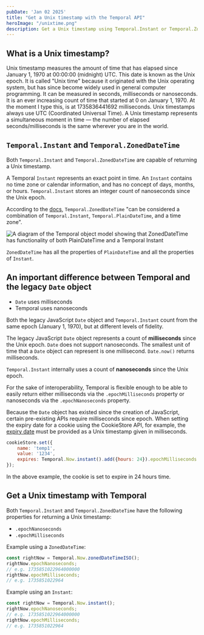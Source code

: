 ```yaml
---
pubDate: 'Jan 02 2025'
title: "Get a Unix timestamp with the Temporal API"
heroImage: "/unixtime.png"
description: Get a Unix timestamp using Temporal.Instant or Temporal.ZonedDateTime
---
```


## What is a Unix timestamp?

Unix timestamp measures the amount of time that has elapsed since January 1, 1970 at 00:00:00 (midnight) UTC. This date is known as the Unix epoch. It is called "Unix time" because it originated with the Unix operating system, but has since become widely used in general computer programming. It can be measured in seconds, milliseconds or nanoseconds. It is an ever increasing count of time that started at 0 on January 1, 1970. At the moment I type this, is at 1735836441692 milliseconds. Unix timestamps always use UTC (Coordinated Universal Time). A Unix timestamp represents a simultaneous moment in time — the number of elapsed seconds/milliseconds is the same wherever you are in the world.

## `Temporal.Instant` and `Temporal.ZonedDateTime`

Both `Temporal.Instant` and `Temporal.ZonedDateTime` are capable of returning a Unix timestamp.

A Temporal `Instant` represents an exact point in time. An `Instant` contains no time zone or calendar information, and has no concept of days, months, or hours. `Temporal.Instant` stores an integer count of nanoseconds since the Unix epoch.

According to the [docs](https://tc39.es/proposal-temporal/docs/zoneddatetime.html#:~:text=T-,emporal.ZonedDateTime%20can%20be%20considered%20a%20combination%20of%20Temporal.Instant%2C%20Temporal.PlainDateTime%2C%20and%20a%20time%20zone), `Temporal.ZonedDateTime` "can be considered a combination of `Temporal.Instant`, `Temporal.PlainDateTime`, and a time zone".

<img style="border-radius: 0" src="/temporal-object-model.svg" alt="A diagram of the Temporal object model showing that ZonedDateTime has functionality of both PlainDateTime and a Temporal Instant">

`ZonedDateTime` has all the properties of `PlainDateTime` and all the properties of `Instant`.

## An important difference between Temporal and the legacy `Date` object

- `Date` uses milliseconds
- Temporal uses nanoseconds

Both the legacy JavaScript `Date` object and `Temporal.Instant` count from the same epoch (January 1, 1970), but at different levels of fidelity.

The legacy JavaScript `Date` object represents a count of __milliseconds__ since the Unix epoch. `Date` does not support nanoseconds. The smallest unit of time that a `Date` object can represent is one millisecond. `Date.now()` returns milliseconds.

`Temporal.Instant` internally uses a count of __nanoseconds__ since the Unix epoch.

For the sake of interoperability, Temporal is flexible enough to be able to easily return either milliseconds via the `.epochMilliseconds` property or nanoseconds via the `.epochNanoseconds` property.

Because the `Date` object has existed since the creation of JavaScript, certain pre-existing APIs require milliseconds since epoch. When setting the expiry date for a cookie using the CookieStore API, for example, the [expiry date](https://developer.mozilla.org/en-US/docs/Web/API/CookieStore/set#expires) must be provided as a Unix timestamp given in milliseconds.

```js
cookieStore.set({
    name: 'temp1',
    value: '1234',
    expires: Temporal.Now.instant().add({hours: 24}).epochMilliseconds
});
```

In the above example, the cookie is set to expire in 24 hours time.

## Get a Unix timestamp with Temporal

Both `Temporal.Instant` and `Temporal.ZonedDateTime` have the following properties for returning a Unix timestamp:

- `.epochNanoseconds`
- `.epochMilliseconds`

Example using a `ZonedDateTime`:

```js
const rightNow = Temporal.Now.zonedDateTimeISO();
rightNow.epochNanoseconds;
// e.g. 1735851022964000000
rightNow.epochMilliseconds;
// e.g. 1735851022964
```

Example using an `Instant`:

```js
const rightNow = Temporal.Now.instant();
rightNow.epochNanoseconds;
// e.g. 1735851022964000000
rightNow.epochMilliseconds;
// e.g. 1735851022964
```
